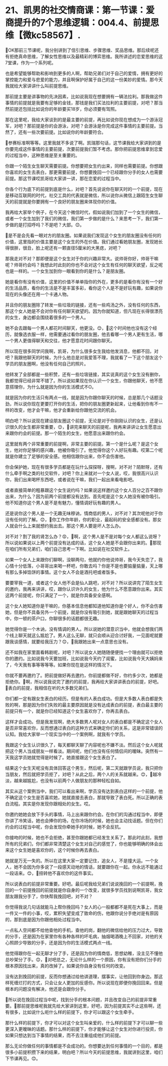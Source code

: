 # 21、凯男的社交情商课：第一节课：爱商提升的7个思维逻辑：004.4、前提思维【微kc58567】.

🎼OK那前三节课呢，我分别讲到了信引思维、步骤思维、奖品思维。那后续呢还有拒绝真命思维，了解女性思维以及最精彩的博弈思维。我所讲述的恋爱思维的这7堂课，作为一个系列呢。

也是希望能够帮助和影响到更多的人啊，帮助兄弟们对于自己的爱情，拥有更好的掌控能力和爱与悲爱的能力，并且啊保护好属于自己的这一份美妙的爱情。那今天我就给大家讲讲什么叫前提思维。

那前提主要是讲事物的先决因素，比如说我现在想要拥有一辆法拉利。那我做这件事情的前提就是我要有足够的金钱，那钱是我们买法拉利的主要前提，对吧？那当然前提还包括比如说你的年龄要买18岁，你必须要有驾照。

那在这里呢，我给大家谈到的是最主要的前提，再比如说你现在想成为一个游泳冠军，对吧？那前提是你的会游泳，对吧？会游泳是你完成这件事情的主要前提。当然了，还有一些次要前提。比如说你的年龄要符合。

🎼参赛标准啊等等。这里我就不多说了啊。凯瑞那句话，这节课我给大家讲到的是你要完成这件事情的主要前提，次要前提我们暂不考虑。那你把前提思维拿到恋爱的过程当中，这种思维是至关重要的。

你跟一个陌生女生聊天需要前提。你想要把女生约出来，同样也需要前提。你想跟你喜欢的女生去表白，那更需要前提，你想要挽回一个已经跟你分手的女人也需要前提。那这节课哎凯哥给大家讲一讲，那在恋爱的过程当中。

你各个行为底下的前提到底是什么，对吧？首先说说你在聊天时的一个前提，现在是移动互联网的时代，社交工具的代表就是微信，所以说你从微信上跟陌生女生聊天的前提就是你要拥有一个良好的朋友圈来体现你的价值。

我再给大家举个例子，在今天这个微信时代，假如说我们加到了一个女生的微信，或者一个女生加到了我们的微信，我们第一步做的是什么？来思考一下，我们第一步做的是打招呼吗？不是吧？大部。😊。

🎼是不是会先看一眼对方的朋友圈。如果说我们发现这个女生的朋友圈没有任何的价值，这里指的价值主要是这个女生的外在价值。我们通过看她朋友圈，发现她长得很胖，很丑，脸上呢还有一颗直径5厘米的大黑痣，对吧？

那我走对不对？那即便是这个女生对于你的兴趣非常大。说帅哥你好，帅哥干嘛呢？帅哥约会吗？我想此时此刻的你也不会对这个女生有任何的聊天欲望，反之呢也是一样的。一个女生加到你一眼看到你的是什么？是朋友圈。

她是看你有没有价值，这里的价值不单单指你的外在，更多的是看你有没有一个好的生活品质，看你的生活是不是丰富多彩，看你这个人是不是好玩有趣，如果说你现在的头像还在用一个卡通人物。

并且你的朋友圈除了转发一些垃圾的链接，还有一些鸡汤之外，没有任何的东西，那这个女人她是不会对你有任何聊天欲望的。因为你就知道，但凡现在长得很漂亮的女生，身边都会围绕着很多的一个男人。

她不会去跟每一个男人都花时间聊天，他更没。😊，🎼这个时间他也没有这个经历，就像选衣服一样，他需要通过看你的朋友圈，他去看哪一个男人更有生活，哪一个男人更值得聊天和交往，他才愿意花时间跟你聊天。

所以现在很多同学问我啊，凯哥，为什么很多女生我给他发消息，他都不回，对吧？我跟他聊天的时候，为什么他总是对我爱答不理，我就看了一下这个朋友这个学员的朋友圈啊，他没有任何自己的照片。

他转发了全部都是一些积赞，还有一些垃圾链接，其实说真的这个女生没有删你，我都觉得已经非常不错了。所以说如果现在你认识一个女生，你跟他聊天，他不愿意搭理你，为什么就是因为你的生活模式不O。

就是因为你的生活只有两点一线，就是因为你跟你聊天的时候，总是那几个话题没劲，所以说你现在更要打开你的生活，把你的朋友圈更新起来，让他看到你有不一样的改变，他才会干嘛，他才会重新给你跟他交流的机会。

明白吧？所以说现在建设朋友圈这个前提，无论是对于你刚刚认识的女生，还是认识很久的女生都非常重要，😊，🎼讲完来聊天的前提呢，我再来讲讲让女生愿意出来跟你约会的前提。那一个陌生的女生，他愿意出来跟你约会。

这里就有两个非常重要的前提啊，非常主要的前提。第一个是什么呢？是这个女生，他对你足够的感兴趣，他被你吸引了。他觉得你这个人好玩有趣。哎第二个呢就是你建立了足够的安全感。他相信跟你出来，你不会伤害他。

你会保护她，现在有很多学员都是在玩什么探探呀，搜啊，对不对？陌默呀，还有什么牵手啊之类的社交软件，对吧？你上来就对一个女人说，哎，我很高兴认识你，我们出来喝杯东西吧，或者说在干嘛，我们一起出来看电影吧。

或者直接简单的粗暴跟这个女生说约吗？如果说这样邀约这个女人百分之百不跟你出来，为什么？因为前两个前提都没有达到。首先呢是这个女人她没有被你吸引。他不知道你这个男人是不是有魅力，懂情调好玩有趣的男人。

还是说你这个男人是一个无趣无味穆讷，情商低的男人，对不对？其次呢他对于你没有任何的了解。😊，🎼你工作你年龄，你的职业，最起码的安全感都没有。那女人就会什么上来就想约我出去。那这个男人要是坏人怎么办。

对不对？割了我的肾怎么办？😡，🎼啊，这个男人是不是对每个女人都这么说呀？所以说如果说以上两个前提没有达成的话，这个女人她是不会跟你出来的。🎼那现在咱们所有兄弟们，咱们自己思考一下啊。比如说在社交软件上。

如果一个女人上来跟你们聊啊，没聊两句，他就约你他说帅哥，我今天失恋了，我心情十分低落，小哥哥出来喝一杯吧，你敢去吗？你是不是也要掂量掂量，天上哪有那么多掉馅饼的事情。这个女人不会是酒托吧或者饭多。

要要宰我一道，或者这个女人他不会是仙人跳吧，对不对？所以说讲完了陌生女生的邀约，我再来讲讲，哎，跟你认识许久的女生，他为什么不愿意跟你出来。其实这两个前提呢，你只满足了一个，就是你具备安全感啊。

这个女人她知道你是干嘛的，你基本信息他都知道他知道你是个好人，你不会伤害她，但是你不具备另外一个前提，就是你没有吸引到她，就是跟她聊天的过程当中，你一顿的茶户口，你聊很多的话题都很无趣。

她觉得你是一个木讷，没有情调的男人。所以说她的潜意识当中，他就会想我们两个线上聊天就这么尴尬了。男人这么无聊，就只会顺从迎合讨好我，一见面呢就要跟我谈感情，就要给我压力？😊，🎼我跟她出来一点意思也没有。

还不如我在家里面看韩剧呢，对吧？所以说女人她随随便便找一个理由就可以拒绝你的邀约。比如说我今天要加班，比如说我今天约了闺蜜，比如说我今天大姨妈来了，今天我有事等等等等。如果你现在是这样的情况下。

你就不要再邀约了。把前提做好再去邀约，你前提都做不好，你约多少次，她都是拒绝你。🎼啊，所以说我说完了邀约的前提，我再给大家讲讲表白的前提，好吧。🎼表白的前提，我相信在听的大多数兄弟们。

你们都一定有跟女生表白的经历。但是有的人表白成功。但是大多数人表白都是失败的啊，那是因为你们失败的最主要原因就是没有达成表白的前提，表白最主要的前提只有一个，就是你已经知道这个女生喜欢你了，你再去表白。

这样才会成功。但是我发现啊，绝大多数男人呢对女人的表白都是不确定这个女人是否非常喜欢你，反而想通过表白的这种方式来确定你们的关系，这是非常错误的认知。我给大家举一个现实当中的一个案例啊，就我有个学员。

我跟这个女生认识很久了，每天都聊天聊了内容呢也不嫌不淡。然后这个女人呢就把这个男人当成朋友一样看淡。期间呢，他们也没有任何情侣间的暧昧。突然有一天我这学员她就觉得是时候了。她直接跟这个女生表白了。

结果这个女生天呢没有具体回答这个男生，然后呢，第二天就跟学员说，我只把你当朋友，然后就把学员拒了，对吧？从此之后，两个人的关系就越来。😊，🎼越冷淡，越来越尴尬，也没有以前两个人做朋友的那种轻松自如。

其实从这个案例当中，我们可以看出来啊，学员没有达到表白这样的一个前提，他不确定这个女生是否喜欢她，她就直接去表白，那就导致了表白死。所以正确的表白流程。其实是你发现你跟相处的女生。哎。

你邀约她她会放下手头的事情，马上出来跟你约会。在你们的沟通过程当中，即便你讲了冷笑话，她也会捧你的场，在你冷场的时候，她也会主动找话题。但在你们约会的过程当中呢，你会发现你牵她手的时候，她不会反抗。

你接吻的时候，她也不会拒绝，甚至你跟她都已经发生关系了。那此时此刻，我想所有的兄弟们，你们都非常清楚这个女生对自己的感觉了，你也能够明确的体会出来这个女生她是喜欢你的，这个时候你再去表白。

她就是万无一失的。所以在这里大家一定要记住，追女人，不是撞大运。一个女人，她不会因为你多说了一段感天动地的情话，就要跟你在一起。你永远不能通过一段话来。😊，🎼扭转他不喜欢你的这件事实。

所以说表白的前提非常重要。好吧。最后呢我给兄弟们说说挽回的一个前提啊，挽回的一个前提挽回的前提就是你自身的一个改变，就很多学员找到说啊凯哥，我女朋友跟我分手了，你快帮我挽回吧，对不对？

你觉得我说几句话就能马上帮你挽回吗？女人的心一般都都不是死在大事上，而是一件又一件的小事，哎，累积失望变成了致命的伤，他跟你说分手绝对是有原因的，那到底是因为你跟他相处过程当中。

一点私人空间都不给他查他的手机，查他的岗，翻他的微信给他的压力过大，导致的分手，还是因为在家里你有各种各样的坏毛病，抽烟喝酒晚上不回家，对他的关心照顾少导致的分手，还是因为你的生活模式两点一线。

他觉得跟你在一起无聊才分了手，还是因为你的情商低，思想幼稚，没主见不懂他总吵架分了手。😊，🎼对吧总之，无论什么样的一个原因，你有没有把你们分手的根本原因找出来，真的改掉了。如果说你自身没有任何的改变。

没有达到挽回的前提，反而你想通过给他讲道理，摆事实，让他回到你身边。那这样死缠烂打的方式，只会让女人更加的反感你。所以说现在即便你挽回回来。但是根本的问题没有解决，他还是会跟你分手。

🎼所以说在挽回过程当中呢，找到分手的根本问题，并且改变自己的前提非常重要。🎼那前提思维呢我就先给大家讲到这里，好吧，因为前提其实不止这些啊，还有很多，比如说什么呃什么样的前提下，你才可以跟这个女生牵手。

那什么样的前提下，你才可以对这个女生叫亲爱的，什么样的前提下才可以聊一些更深入更暧昧的话题。那什么样的前提下，你才能够让这个女生对你进行投资，你如果只想达到当下事情的结果，而不去注重组成他们的前提。

那么无论你做任何的事情都是不会成功的。你想要达到任何事情的一个目的，都是很多小前提积攒下来的结果，明白吧？所以今天的前提思维，我就讲到这里，咱们下节课再见。😊。

